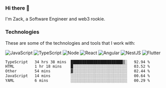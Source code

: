 ### Hi there 👋
I'm Zack, a Software Engineer and web3 rookie.

### Technologies
These are some of the technologies and tools that I work with:

![JavaScript](https://img.shields.io/badge/JavaScript-323330.svg?logo=javascript&logoColor=F7DF1E) 
![TypeScript](https://img.shields.io/badge/TypeScript-007ACC.svg?logo=typescript&logoColor=white) 
![Node](https://img.shields.io/badge/Node.js-43853D.svg?logo=node.js&logoColor=white)
![React](https://img.shields.io/badge/React-20232a.svg?logo=react&logoColor=61DAFB) 
![Angular](https://img.shields.io/badge/Angular-E23237.svg?logo=angularjs&logoColor=white)
![NestJS](https://img.shields.io/badge/NestJS-E0234E?logo=nestjs&logoColor=white)
![Flutter](https://img.shields.io/badge/Flutter-02569B.svg?logo=flutter&logoColor=white)

<!--START_SECTION:waka-->

```txt
TypeScript   34 hrs 38 mins  ███████████████████████▒░   92.94 %
HTML         1 hr 18 mins    █░░░░░░░░░░░░░░░░░░░░░░░░   03.52 %
Other        54 mins         ▓░░░░░░░░░░░░░░░░░░░░░░░░   02.44 %
JavaScript   14 mins         ░░░░░░░░░░░░░░░░░░░░░░░░░   00.64 %
YAML         6 mins          ░░░░░░░░░░░░░░░░░░░░░░░░░   00.29 %
```

<!--END_SECTION:waka-->
